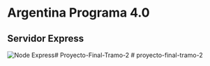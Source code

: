 # Argentina Programa 4.0

## Servidor Express

![Node Express](https://somospnt.com/images/blog/zojuy79lo3fn3qdt7g6p.png)#   P r o y e c t o - F i n a l - T r a m o - 2  
 #   p r o y e c t o - f i n a l - t r a m o - 2  
 